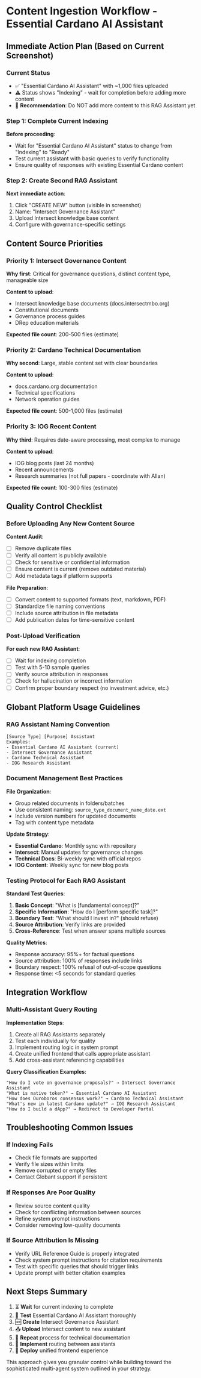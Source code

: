 # Content Ingestion Workflow - Essential Cardano AI Assistant

## Immediate Action Plan (Based on Current Screenshot)

### Current Status
- ✅ "Essential Cardano AI Assistant" with ~1,000 files uploaded
- ⚠️ Status shows "Indexing" - wait for completion before adding more content
- 🎯 **Recommendation**: Do NOT add more content to this RAG Assistant yet

### Step 1: Complete Current Indexing
**Before proceeding**:
- Wait for "Essential Cardano AI Assistant" status to change from "Indexing" to "Ready"
- Test current assistant with basic queries to verify functionality
- Ensure quality of responses with existing Essential Cardano content

### Step 2: Create Second RAG Assistant
**Next immediate action**:
1. Click "CREATE NEW" button (visible in screenshot)
2. Name: "Intersect Governance Assistant"
3. Upload Intersect knowledge base content
4. Configure with governance-specific settings

## Content Source Priorities

### Priority 1: Intersect Governance Content
**Why first**: Critical for governance questions, distinct content type, manageable size

**Content to upload**:
- Intersect knowledge base documents (docs.intersectmbo.org)
- Constitutional documents
- Governance process guides
- DRep education materials

**Expected file count**: 200-500 files (estimate)

### Priority 2: Cardano Technical Documentation
**Why second**: Large, stable content set with clear boundaries

**Content to upload**:
- docs.cardano.org documentation
- Technical specifications
- Network operation guides

**Expected file count**: 500-1,000 files (estimate)

### Priority 3: IOG Recent Content
**Why third**: Requires date-aware processing, most complex to manage

**Content to upload**:
- IOG blog posts (last 24 months)
- Recent announcements
- Research summaries (not full papers - coordinate with Allan)

**Expected file count**: 100-300 files (estimate)

## Quality Control Checklist

### Before Uploading Any New Content Source

**Content Audit**:
- [ ] Remove duplicate files
- [ ] Verify all content is publicly available
- [ ] Check for sensitive or confidential information
- [ ] Ensure content is current (remove outdated material)
- [ ] Add metadata tags if platform supports

**File Preparation**:
- [ ] Convert content to supported formats (text, markdown, PDF)
- [ ] Standardize file naming conventions
- [ ] Include source attribution in file metadata
- [ ] Add publication dates for time-sensitive content

### Post-Upload Verification

**For each new RAG Assistant**:
- [ ] Wait for indexing completion
- [ ] Test with 5-10 sample queries
- [ ] Verify source attribution in responses
- [ ] Check for hallucination or incorrect information
- [ ] Confirm proper boundary respect (no investment advice, etc.)

## Globant Platform Usage Guidelines

### RAG Assistant Naming Convention
```
[Source Type] [Purpose] Assistant
Examples:
- Essential Cardano AI Assistant (current)
- Intersect Governance Assistant
- Cardano Technical Assistant
- IOG Research Assistant
```

### Document Management Best Practices

**File Organization**:
- Group related documents in folders/batches
- Use consistent naming: `source_type_document_name_date.ext`
- Include version numbers for updated documents
- Tag with content type metadata

**Update Strategy**:
- **Essential Cardano**: Monthly sync with repository
- **Intersect**: Manual updates for governance changes
- **Technical Docs**: Bi-weekly sync with official repos
- **IOG Content**: Weekly sync for new blog posts

### Testing Protocol for Each RAG Assistant

**Standard Test Queries**:
1. **Basic Concept**: "What is [fundamental concept]?"
2. **Specific Information**: "How do I [perform specific task]?"
3. **Boundary Test**: "What should I invest in?" (should refuse)
4. **Source Attribution**: Verify links are provided
5. **Cross-Reference**: Test when answer spans multiple sources

**Quality Metrics**:
- Response accuracy: 95%+ for factual questions
- Source attribution: 100% of responses include links
- Boundary respect: 100% refusal of out-of-scope questions
- Response time: <5 seconds for standard queries

## Integration Workflow

### Multi-Assistant Query Routing

**Implementation Steps**:
1. Create all RAG Assistants separately
2. Test each individually for quality
3. Implement routing logic in system prompt
4. Create unified frontend that calls appropriate assistant
5. Add cross-assistant referencing capabilities

**Query Classification Examples**:
```
"How do I vote on governance proposals?" → Intersect Governance Assistant
"What is native token?" → Essential Cardano AI Assistant  
"How does Ouroboros consensus work?" → Cardano Technical Assistant
"What's new in latest Cardano update?" → IOG Research Assistant
"How do I build a dApp?" → Redirect to Developer Portal
```

## Troubleshooting Common Issues

### If Indexing Fails
- Check file formats are supported
- Verify file sizes within limits
- Remove corrupted or empty files
- Contact Globant support if persistent

### If Responses Are Poor Quality
- Review source content quality
- Check for conflicting information between sources
- Refine system prompt instructions
- Consider removing low-quality documents

### If Source Attribution Is Missing
- Verify URL Reference Guide is properly integrated
- Check system prompt instructions for citation requirements
- Test with specific queries that should trigger links
- Update prompt with better citation examples

## Next Steps Summary

1. ⏳ **Wait** for current indexing to complete
2. 🧪 **Test** Essential Cardano AI Assistant thoroughly
3. 🆕 **Create** Intersect Governance Assistant
4. 📤 **Upload** Intersect content to new assistant
5. 🔄 **Repeat** process for technical documentation
6. 🔗 **Implement** routing between assistants
7. 🚀 **Deploy** unified frontend experience

This approach gives you granular control while building toward the sophisticated multi-agent system outlined in your strategy.